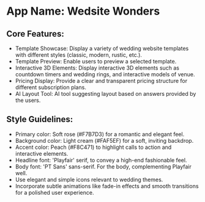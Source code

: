 # **App Name**: Wedsite Wonders

## Core Features:

- Template Showcase: Display a variety of wedding website templates with different styles (classic, modern, rustic, etc.).
- Template Preview: Enable users to preview a selected template.
- Interactive 3D Elements: Display interactive 3D elements such as countdown timers and wedding rings, and interactive models of venue.
- Pricing Display: Provide a clear and transparent pricing structure for different subscription plans.
- AI Layout Tool: AI tool suggesting layout based on answers provided by the users.

## Style Guidelines:

- Primary color: Soft rose (#F7B7D3) for a romantic and elegant feel.
- Background color: Light cream (#FAF5EF) for a soft, inviting backdrop.
- Accent color: Peach (#F8C471) to highlight calls to action and interactive elements.
- Headline font: 'Playfair' serif, to convey a high-end fashionable feel.
- Body font: 'PT Sans' sans-serif. For the body, complementing Playfair well.
- Use elegant and simple icons relevant to wedding themes.
- Incorporate subtle animations like fade-in effects and smooth transitions for a polished user experience.